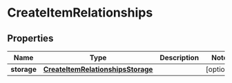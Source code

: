 
# CreateItemRelationships

## Properties
Name | Type | Description | Notes
------------ | ------------- | ------------- | -------------
**storage** | [**CreateItemRelationshipsStorage**](CreateItemRelationshipsStorage.md) |  |  [optional]



